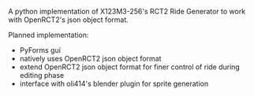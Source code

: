 A python implementation of X123M3-256's RCT2 Ride Generator to work with OpenRCT2's json object format.

Planned implementation:

- PyForms gui
- natively uses OpenRCT2 json object format
- extend OpenRCT2 json object format for finer control of ride during editing phase
- interface with oli414's blender plugin for sprite generation

